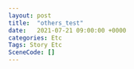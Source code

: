 ```yaml
---
layout: post
title:  "others_test"
date:   2021-07-21 09:00:00 +0000
categories: Etc
Tags: Story Etc
SceneCode: []
---
```

